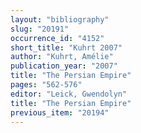 ```yaml
---
layout: "bibliography"
slug: "20191"
occurrence_id: "4152"
short_title: "Kuhrt 2007"
author: "Kuhrt, Amélie"
publication_year: "2007"
title: "The Persian Empire"
pages: "562-576"
editor: "Leick, Gwendolyn"
title: "The Persian Empire"
previous_item: "20194"
---
```

